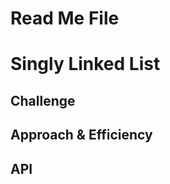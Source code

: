 # Read Me File

<!-- <https://www.youtube.com/watch?v=ZBdE8DElQQU> -->

# Singly Linked List
<!-- Short summary or background information -->

## Challenge
<!-- Description of the challenge -->

## Approach & Efficiency
<!-- What approach did you take? Why? What is the Big O space/time for this approach? -->

## API
<!-- Description of each method publicly available to your Linked List -->